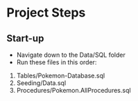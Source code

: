 # Project Steps
## Start-up
- Navigate down to the Data/SQL folder
- Run these files in this order:
1. Tables/Pokemon-Database.sql
2. Seeding/Data.sql
3. Procedures/Pokemon.AllProcedures.sql
